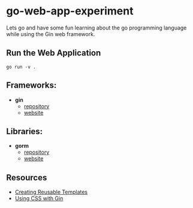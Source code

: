 # go-web-app-experiment

Lets go and have some fun learning about the go programming language while using the Gin web framework.

## Run the Web Application
```
go run -v .
```

## Frameworks:
* **gin**
	* [repository](https://github.com/gin-gonic/gin)
	* [website](https://gin-gonic.com/)

## Libraries:
* **gorm**
	* [repository](https://github.com/go-gorm/gorm)
	* [website](https://gorm.io/)

## Resources
* [Creating Reusable Templates](https://chenyitian.gitbooks.io/gin-tutorials/content/gin/8.html)
* [Using CSS with Gin](https://universalglue.dev/posts/using-css-with-gin/)
